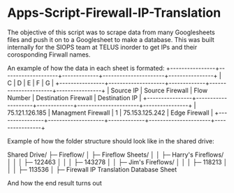# Apps-Script-Firewall-IP-Translation

The objective of this script was to scrape data from many Googlesheets files and push it on to a Googlesheet to make a database. This was built internally for the SIOPS team at TELUS inorder to get IPs and their corosponding Firwall names.

An example of how the data in each sheet is formated:
+----------------+--------------------+-------------+----------------------+----------------+
|       C        |         D          |      E      |         F            |       G        |
+----------------+--------------------+-------------+----------------------+----------------+
| Source IP      | Source Firewall    | Flow Number | Destination Firewall | Destination IP |
+----------------+--------------------+-------------+----------------------+----------------+
| 75.121.126.185 | Managment Firewall |     1       | 75.153.125.242       | Edge Firewall  |
+----------------+--------------------+-------------+----------------------+----------------+

Example of how the folder structure should look like in the shared drive:

Shared Drive/
├─ Fireflow/
│  ├─ Fireflow Sheets/
│  │  ├─ Harry's Fireflows/
│  │  │  ├─ 122463
│  │  │  ├─ 143278
│  │  ├─ Jim's Fireflows/
│  │  │  ├─ 118213
│  │  │  ├─ 113536
│  ├─ Firewall IP Translation Database Sheet

And how the end result turns out
